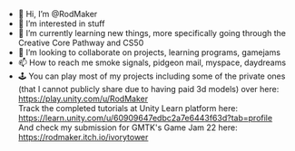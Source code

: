 - 👋 Hi, I’m @RodMaker
- 👀 I’m interested in stuff
- 🌱 I’m currently learning new things, more specifically going through the Creative Core Pathway and CS50
- 💞️ I’m looking to collaborate on projects, learning programs, gamejams
- 📫 How to reach me smoke signals, pidgeon mail, myspace, daydreams
- &#128377; You can play most of my projects including some of the private ones (that I cannot publicly share due to having paid 3d models) over here: https://play.unity.com/u/RodMaker  
Track the completed tutorials at Unity Learn platform here: https://learn.unity.com/u/60909647edbc2a7e6443f63d?tab=profile  
And check my submission for GMTK's Game Jam 22 here: https://rodmaker.itch.io/ivorytower



<!---
RodMaker/RodMaker is a ✨ special ✨ repository because its `README.md` (this file) appears on your GitHub profile.
You can click the Preview link to take a look at your changes.
--->
